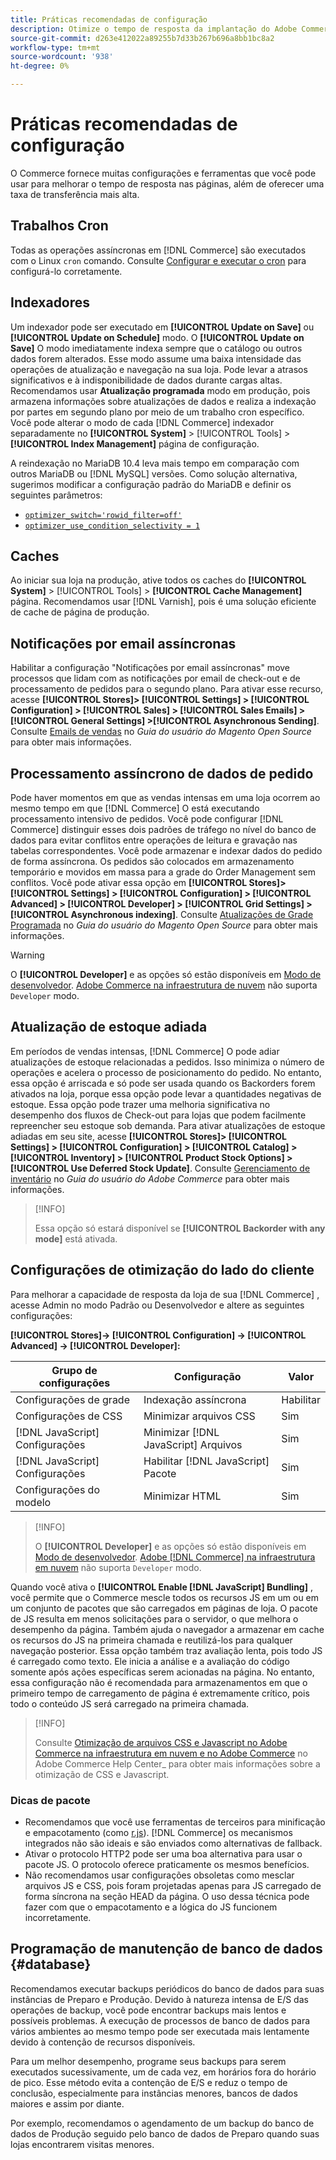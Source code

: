 ```yaml
---
title: Práticas recomendadas de configuração
description: Otimize o tempo de resposta da implantação do Adobe Commerce ou Magento Open Source usando essas práticas recomendadas.
source-git-commit: d263e412022a89255b7d33b267b696a8bb1bc8a2
workflow-type: tm+mt
source-wordcount: '938'
ht-degree: 0%

---
```



# Práticas recomendadas de configuração

O Commerce fornece muitas configurações e ferramentas que você pode usar para melhorar o tempo de resposta nas páginas, além de oferecer uma taxa de transferência mais alta.

## Trabalhos Cron

Todas as operações assíncronas em [!DNL Commerce] são executados com o Linux `cron` comando. Consulte [Configurar e executar o cron](../configuration/cli/configure-cron-jobs.md) para configurá-lo corretamente.

## Indexadores

Um indexador pode ser executado em **[!UICONTROL Update on Save]** ou **[!UICONTROL Update on Schedule]** modo. O **[!UICONTROL Update on Save]** O modo imediatamente indexa sempre que o catálogo ou outros dados forem alterados. Esse modo assume uma baixa intensidade das operações de atualização e navegação na sua loja. Pode levar a atrasos significativos e à indisponibilidade de dados durante cargas altas. Recomendamos usar **Atualização programada** modo em produção, pois armazena informações sobre atualizações de dados e realiza a indexação por partes em segundo plano por meio de um trabalho cron específico. Você pode alterar o modo de cada [!DNL Commerce] indexador separadamente no  **[!UICONTROL System]** > [!UICONTROL Tools] > **[!UICONTROL Index Management]** página de configuração.

A reindexação no MariaDB 10.4 leva mais tempo em comparação com outros MariaDB ou [!DNL MySQL] versões. Como solução alternativa, sugerimos modificar a configuração padrão do MariaDB e definir os seguintes parâmetros:

* [`optimizer_switch='rowid_filter=off'`](https://mariadb.com/kb/en/optimizer-switch/)
* [`optimizer_use_condition_selectivity = 1`](https://mariadb.com/products/skysql/docs/reference/es/system-variables/optimizer_use_condition_selectivity/)

## Caches

Ao iniciar sua loja na produção, ative todos os caches do **[!UICONTROL System]** > [!UICONTROL Tools] > **[!UICONTROL Cache Management]** página. Recomendamos usar [!DNL Varnish], pois é uma solução eficiente de cache de página de produção.

## Notificações por email assíncronas

Habilitar a configuração &quot;Notificações por email assíncronas&quot; move processos que lidam com as notificações por email de check-out e de processamento de pedidos para o segundo plano. Para ativar esse recurso, acesse **[!UICONTROL Stores]> [!UICONTROL Settings] > [!UICONTROL Configuration] > [!UICONTROL Sales] > [!UICONTROL Sales Emails] > [!UICONTROL General Settings] >[!UICONTROL Asynchronous Sending]**. Consulte [Emails de vendas](https://docs.magento.com/user-guide/configuration/sales/sales-emails.html) no _Guia do usuário do Magento Open Source_ para obter mais informações.

## Processamento assíncrono de dados de pedido

Pode haver momentos em que as vendas intensas em uma loja ocorrem ao mesmo tempo em que [!DNL Commerce] O está executando processamento intensivo de pedidos. Você pode configurar [!DNL Commerce] distinguir esses dois padrões de tráfego no nível do banco de dados para evitar conflitos entre operações de leitura e gravação nas tabelas correspondentes. Você pode armazenar e indexar dados do pedido de forma assíncrona. Os pedidos são colocados em armazenamento temporário e movidos em massa para a grade do Order Management sem conflitos. Você pode ativar essa opção em **[!UICONTROL Stores]> [!UICONTROL Settings] > [!UICONTROL Configuration] > [!UICONTROL Advanced] > [!UICONTROL Developer] > [!UICONTROL Grid Settings] >[!UICONTROL Asynchronous indexing]**. Consulte [Atualizações de Grade Programada](https://docs.magento.com/user-guide/sales/order-grid-updates-schedule.html) no _Guia do usuário do Magento Open Source_ para obter mais informações.

>[!WARNING]
>
>O **[!UICONTROL Developer]** e as opções só estão disponíveis em [Modo de desenvolvedor](../configuration/cli/set-mode.md). [Adobe Commerce na infraestrutura de nuvem](https://devdocs.magento.com/cloud/requirements/cloud-requirements.html#cloud-req-test) não suporta `Developer` modo.

## Atualização de estoque adiada

Em períodos de vendas intensas, [!DNL Commerce] O pode adiar atualizações de estoque relacionadas a pedidos. Isso minimiza o número de operações e acelera o processo de posicionamento do pedido. No entanto, essa opção é arriscada e só pode ser usada quando os Backorders forem ativados na loja, porque essa opção pode levar a quantidades negativas de estoque. Essa opção pode trazer uma melhoria significativa no desempenho dos fluxos de Check-out para lojas que podem facilmente repreencher seu estoque sob demanda. Para ativar atualizações de estoque adiadas em seu site, acesse **[!UICONTROL Stores]> [!UICONTROL Settings] > [!UICONTROL Configuration] > [!UICONTROL Catalog] > [!UICONTROL Inventory] > [!UICONTROL Product Stock Options] >[!UICONTROL Use Deferred Stock Update]**. Consulte [Gerenciamento de inventário](https://docs.magento.com/user-guide/catalog/inventory.html) no _Guia do usuário do Adobe Commerce_ para obter mais informações.

>[!INFO]
>
>Essa opção só estará disponível se **[!UICONTROL Backorder with any mode]** está ativada.

## Configurações de otimização do lado do cliente

Para melhorar a capacidade de resposta da loja de sua [!DNL Commerce] , acesse Admin no modo Padrão ou Desenvolvedor e altere as seguintes configurações:

**[!UICONTROL Stores]-> [!UICONTROL Configuration] -> [!UICONTROL Advanced] -> [!UICONTROL Developer]:**

| Grupo de configurações | Configuração | Valor |
| ------------------- | -------------------------- | ------ |
| Configurações de grade | Indexação assíncrona | Habilitar |
| Configurações de CSS | Minimizar arquivos CSS | Sim |
| [!DNL JavaScript] Configurações | Minimizar [!DNL JavaScript] Arquivos | Sim |
| [!DNL JavaScript] Configurações | Habilitar [!DNL JavaScript] Pacote | Sim |
| Configurações do modelo | Minimizar HTML | Sim |

>[!INFO]
>
>O **[!UICONTROL Developer]** e as opções só estão disponíveis em [Modo de desenvolvedor](../configuration/cli/set-mode.md). [Adobe [!DNL Commerce] na infraestrutura em nuvem](https://devdocs.magento.com/cloud/requirements/cloud-requirements.html#cloud-req-test) não suporta `Developer` modo.

Quando você ativa o **[!UICONTROL Enable [!DNL JavaScript] Bundling]** , você permite que o Commerce mescle todos os recursos JS em um ou em um conjunto de pacotes que são carregados em páginas de loja. O pacote de JS resulta em menos solicitações para o servidor, o que melhora o desempenho da página. Também ajuda o navegador a armazenar em cache os recursos do JS na primeira chamada e reutilizá-los para qualquer navegação posterior. Essa opção também traz avaliação lenta, pois todo JS é carregado como texto. Ele inicia a análise e a avaliação do código somente após ações específicas serem acionadas na página. No entanto, essa configuração não é recomendada para armazenamentos em que o primeiro tempo de carregamento de página é extremamente crítico, pois todo o conteúdo JS será carregado na primeira chamada.

>[!INFO]
>
>Consulte [Otimização de arquivos CSS e Javascript no Adobe Commerce na infraestrutura em nuvem e no Adobe Commerce](https://support.magento.com/hc/en-us/articles/360044482152) no Adobe Commerce Help Center_ para obter mais informações sobre a otimização de CSS e Javascript.

### Dicas de pacote

* Recomendamos que você use ferramentas de terceiros para minificação e empacotamento (como [r.js](https://requirejs.org/)). [!DNL Commerce] os mecanismos integrados não são ideais e são enviados como alternativas de fallback.
* Ativar o protocolo HTTP2 pode ser uma boa alternativa para usar o pacote JS. O protocolo oferece praticamente os mesmos benefícios.
* Não recomendamos usar configurações obsoletas como mesclar arquivos JS e CSS, pois foram projetadas apenas para JS carregado de forma síncrona na seção HEAD da página. O uso dessa técnica pode fazer com que o empacotamento e a lógica do JS funcionem incorretamente.

## Programação de manutenção de banco de dados {#database}

Recomendamos executar backups periódicos do banco de dados para suas instâncias de Preparo e Produção. Devido à natureza intensa de E/S das operações de backup, você pode encontrar backups mais lentos e possíveis problemas. A execução de processos de banco de dados para vários ambientes ao mesmo tempo pode ser executada mais lentamente devido à contenção de recursos disponíveis.

Para um melhor desempenho, programe seus backups para serem executados sucessivamente, um de cada vez, em horários fora do horário de pico. Esse método evita a contenção de E/S e reduz o tempo de conclusão, especialmente para instâncias menores, bancos de dados maiores e assim por diante.

Por exemplo, recomendamos o agendamento de um backup do banco de dados de Produção seguido pelo banco de dados de Preparo quando suas lojas encontrarem visitas menores.
